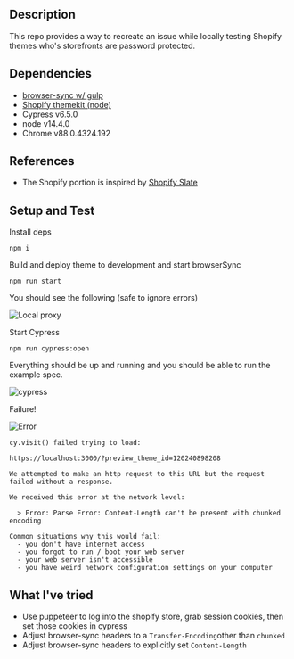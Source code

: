 
## Description

This repo provides a way to recreate an issue while locally testing Shopify themes who's storefronts are password protected.

## Dependencies

- [browser-sync w/ gulp](https://browsersync.io/docs/gulp)
- [Shopify themekit (node)](https://github.com/Shopify/node-themekit)
- Cypress v6.5.0
- node v14.4.0
- Chrome v88.0.4324.192

## References

 - The Shopify portion is inspired by [Shopify Slate](https://github.com/Shopify/slate)

## Setup and Test

Install deps

`npm i`

Build and deploy theme to development and start browserSync

`npm run start`

You should see the following (safe to ignore errors)

![Local proxy](../assets/Cursor_and_npm_run_start.png)

Start Cypress

`npm run cypress:open`

Everything should be up and running and you should be able to run the example spec.

![cypress](../assets/Cursor_and__Users_erikmarty_Projects_Cypress_cypress-shopify.png)

Failure!

![Error](../assets/cypress-shopify.png)

```
cy.visit() failed trying to load:

https://localhost:3000/?preview_theme_id=120240898208

We attempted to make an http request to this URL but the request failed without a response.

We received this error at the network level:

  > Error: Parse Error: Content-Length can't be present with chunked encoding

Common situations why this would fail:
  - you don't have internet access
  - you forgot to run / boot your web server
  - your web server isn't accessible
  - you have weird network configuration settings on your computer
```

## What I've tried

- Use puppeteer to log into the shopify store, grab session cookies, then set those cookies in cypress
- Adjust browser-sync headers to a `Transfer-Encoding`other than `chunked`
- Adjust browser-sync headers to explicitly set `Content-Length`